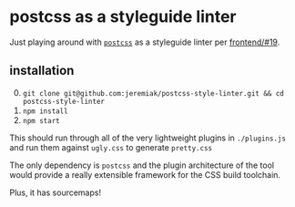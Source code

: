 # postcss as a styleguide linter

Just playing around with [`postcss`](https://npm.im/postcss) as a styleguide linter per [frontend/#19](https://github.com/18F/frontend/issues/19).

## installation

0. `git clone git@github.com:jeremiak/postcss-style-linter.git && cd postcss-style-linter`
0. `npm install`
0. `npm start`

This should run through all of the very lightweight plugins in `./plugins.js` and run them against `ugly.css` to generate `pretty.css`

The only dependency is `postcss` and the plugin architecture of the tool would provide a really extensible framework for the CSS build toolchain.

Plus, it has sourcemaps!